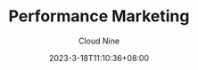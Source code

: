 ---
title: "Performance Marketing"
date: 2023-3-18T11:10:36+08:00
draft: false
language: en
description: "Outperform competitors with Cloud Nine's Performance Marketing. We optimize Google & Meta ads for businesses in UK, USA & Australia. No wasted ad spend."
author: "Cloud Nine"
image: "images/outsourced-sales-cover.png"
images: ["images/outsourced-sales-cover.png"]
keywords: "Cloud Nine, Outsourcing, Marketing, Sales, Branding, Lead Generation"
type: page
layout: performance-marketing
---
